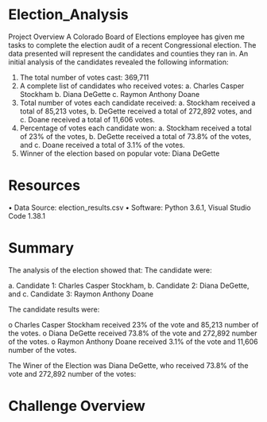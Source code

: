 # Election_Analysis

Project Overview
A Colorado Board of Elections employee has given me tasks to complete the election audit of a recent Congressional election. The data presented will represent the candidates and counties they ran in. An initial analysis of the candidates revealed the following information:
  1.	The total number of votes cast: 369,711
  2.	A complete list of candidates who received votes:
    a.	Charles Casper Stockham
    b.	Diana DeGette
    c.	Raymon Anthony Doane
  3.	Total number of votes each candidate received:
    a.	Stockham received a total of 85,213 votes,
    b.	DeGette received a total of 272,892 votes, and
    c.	Doane received a total of 11,606 votes.
4.	Percentage of votes each candidate won:
    a.	Stockham received a total of 23% of the votes,
    b.	DeGette received a total of 73.8% of the votes, and
    c.	Doane received a total of 3.1% of the votes.
  5.	Winner of the election based on popular vote: Diana DeGette

# Resources
•	Data Source: election_results.csv
•	Software: Python 3.6.1, Visual Studio Code 1.38.1

# Summary
The analysis of the election showed that:
The candidate were:

   a. Candidate 1: Charles Casper Stockham,
   b.	Candidate 2: Diana DeGette, and
   c. Candidate 3: Raymon Anthony Doane
   
The candidate results were:

   o	Charles Casper Stockham received 23% of the vote and 85,213 number of the votes.
   o	Diana DeGette received 73.8% of the vote and 272,892 number of the votes.
   o	Raymon Anthony Doane received 3.1% of the vote and 11,606 number of the votes.

The Winer of the Election was Diana DeGette, who received 73.8% of the vote and 272,892 number of the votes:

# Challenge Overview



